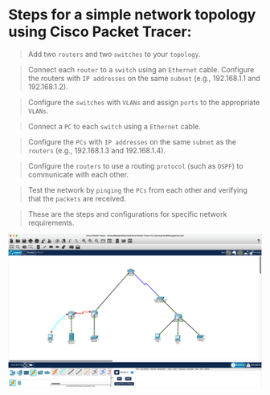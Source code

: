 # Steps for a simple network topology using Cisco Packet Tracer:

> Add two `routers` and two `switches` to your `topology`.

> Connect each `router` to a `switch` using an `Ethernet` cable.
Configure the routers with `IP addresses` on the same `subnet` (e.g., 192.168.1.1 and 192.168.1.2).

> Configure the `switches` with `VLANs` and assign `ports` to the appropriate `VLANs`.

> Connect a `PC` to each `switch` using a `Ethernet` cable.

> Configure the `PCs` with `IP addresses` on the same `subnet` as the `routers` (e.g., 192.168.1.3 and 192.168.1.4).

> Configure the `routers` to use a routing `protocol` (such as `OSPF`) to communicate with each other.

> Test the network by `pinging` the `PCs` from each other and verifying that the `packets` are received.

> These are the steps and configurations for specific network requirements.

![Screenshot](cloudManagement.png)